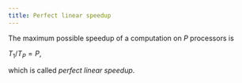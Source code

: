 ```yaml
---
title: Perfect linear speedup
---
```


The maximum possible speedup of a computation on $P$ processors is 

$T_1/T_P = P$,

which is called *perfect linear speedup*.